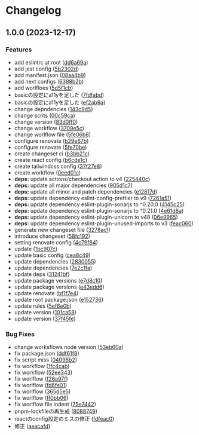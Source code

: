 # Changelog

## 1.0.0 (2023-12-17)


### Features

* add eslintrc at root ([dd6a69a](https://github.com/Bayathy/eslint/commit/dd6a69a510c7a29d3336c737b98bd37bd76d583b))
* add jest config ([5b2302d](https://github.com/Bayathy/eslint/commit/5b2302d51604c363d354b6180a45e5308d445754))
* add manifest.json ([08aa4b9](https://github.com/Bayathy/eslint/commit/08aa4b9e80c2be7f888cbcc0b422bdaf640caea5))
* add next configs ([6388b2b](https://github.com/Bayathy/eslint/commit/6388b2bb16da77245b93738822871a5c01aac4d0))
* add worlfloes ([5d5f1cb](https://github.com/Bayathy/eslint/commit/5d5f1cb3a65a388336a090ae07e39ecc40acb4aa))
* basicの設定にa11yを足した ([7fdfabd](https://github.com/Bayathy/eslint/commit/7fdfabd9cdf9f10c3b82fb2430f3e99f8d3f6c15))
* basicの設定にa11yを足した ([ef2ab9a](https://github.com/Bayathy/eslint/commit/ef2ab9a0642a70d623c9279582e85bf12aa4af00))
* change depndencies ([143c9d5](https://github.com/Bayathy/eslint/commit/143c9d5329ba5505f955e79abc41cb8abec9d46b))
* change scrits ([00c59ca](https://github.com/Bayathy/eslint/commit/00c59caac188dcff309c5129db44366606045872))
* change version ([83d0ff0](https://github.com/Bayathy/eslint/commit/83d0ff04c33ff5bbb2f9f430b1de67ec1b12d421))
* change workflow ([3709e5c](https://github.com/Bayathy/eslint/commit/3709e5c0aa02d7a68acdec01d3b65aacb61e0850))
* change worlflow file ([5fe06b8](https://github.com/Bayathy/eslint/commit/5fe06b8fd02dabc9e09975b905e7814e12d01db7))
* configure renovate ([b29e67b](https://github.com/Bayathy/eslint/commit/b29e67b36d2470e0c9d8f328d94153d7215418f2))
* configure renovate ([5fe70be](https://github.com/Bayathy/eslint/commit/5fe70be98e1fd272ab03665f5568a0e8a0ecbd6b))
* create changeset ci ([b3bb21c](https://github.com/Bayathy/eslint/commit/b3bb21c2c6b6542d95527f00c33a7148bb5dab9a))
* create react config ([b6cde1c](https://github.com/Bayathy/eslint/commit/b6cde1cbb4ca8054731419d7c3f121b906c6b89f))
* create tailwindcss config ([37f27e8](https://github.com/Bayathy/eslint/commit/37f27e89e53a206897f2b88d2e2a6b9b87397c53))
* create workflow ([0eed01c](https://github.com/Bayathy/eslint/commit/0eed01cb62218c925b2c146b2b4cf0bc9b7e7f35))
* **deps:** update actions/checkout action to v4 ([225440c](https://github.com/Bayathy/eslint/commit/225440ce698c8a123d142048d9adf7319de96412))
* **deps:** update all major dependencies ([905d1c7](https://github.com/Bayathy/eslint/commit/905d1c7771fc5711be6691b6e2b185a215bbbcb2))
* **deps:** update all minor and patch dependencies ([e12817d](https://github.com/Bayathy/eslint/commit/e12817df209cc982605bc82580b04700970ebd33))
* **deps:** update dependency eslint-config-prettier to v9 ([7261a51](https://github.com/Bayathy/eslint/commit/7261a518dea0cbe6b77ef81c0d64f13143efe5f3))
* **deps:** update dependency eslint-plugin-sonarjs to ^0.20.0 ([4145c25](https://github.com/Bayathy/eslint/commit/4145c252d8847967b20bbb8201af80e6f3b027d6))
* **deps:** update dependency eslint-plugin-sonarjs to ^0.21.0 ([4e61d8a](https://github.com/Bayathy/eslint/commit/4e61d8af8f512ff06caa34e7d4874667b0beb646))
* **deps:** update dependency eslint-plugin-unicorn to v48 ([06e9965](https://github.com/Bayathy/eslint/commit/06e9965490c621eb75f081ef7b834d0cba2ba5ca))
* **deps:** update dependency eslint-plugin-unused-imports to v3 ([feac060](https://github.com/Bayathy/eslint/commit/feac060d043f9030d312f763033c95d73c16d323))
* generate new changeset file ([3278ac1](https://github.com/Bayathy/eslint/commit/3278ac1af071625774986eb5e918814019d8686b))
* introduce changeset ([58fc192](https://github.com/Bayathy/eslint/commit/58fc1920cd651f31c206a7e10d8500ea5796cc19))
* setting renovate config ([4c79f84](https://github.com/Bayathy/eslint/commit/4c79f84c8a7c0a1c2d7172a30f58491ab521e02a))
* update ([1bc907c](https://github.com/Bayathy/eslint/commit/1bc907c66ad0b64f47d7956028c8dc1d72b713b8))
* update basic config ([cea8c49](https://github.com/Bayathy/eslint/commit/cea8c4914b8ad5800a85d425f967c06e16a4bbd5))
* update dependencies ([2830055](https://github.com/Bayathy/eslint/commit/28300552f92684aa277ebdc19dc6f21829824cfe))
* update dependencies ([7e2c1fa](https://github.com/Bayathy/eslint/commit/7e2c1fa5fa09e8b89800e4c54230262c45888624))
* update deps ([31241bf](https://github.com/Bayathy/eslint/commit/31241bf1ccc7e0ac41644e049b632b133750973c))
* update package versions ([e7d8c10](https://github.com/Bayathy/eslint/commit/e7d8c10466d034d4cb0b53013fa4ad44475b5ead))
* update package versions ([e43edd6](https://github.com/Bayathy/eslint/commit/e43edd6c1d98af895c15997bb2164d3f0a591227))
* update renovate ([bf1f7e4](https://github.com/Bayathy/eslint/commit/bf1f7e459c0381c76ed74d32efbb029120df1eab))
* update root package.json ([e152736](https://github.com/Bayathy/eslint/commit/e152736a43e79d143ba877bc6d10d937327bdc22))
* update rules ([5ef6e0b](https://github.com/Bayathy/eslint/commit/5ef6e0b73c1af99f81d23f746d00d69d167b806c))
* update version ([101ca58](https://github.com/Bayathy/eslint/commit/101ca58f147e061e33eb85092c267b9ce9ebcdba))
* update version ([37f45fe](https://github.com/Bayathy/eslint/commit/37f45fe837fd823f5a80244221d274fa04789494))


### Bug Fixes

* change worksflows node version ([53eb60a](https://github.com/Bayathy/eslint/commit/53eb60ae8b687dc49479fda01d3ee5175c1293f0))
* fix package.json ([ddf61f8](https://github.com/Bayathy/eslint/commit/ddf61f857bb26fd0675b4a01aaa2f90593e08ec8))
* fix script miss ([04098b2](https://github.com/Bayathy/eslint/commit/04098b25d6a3508ad753bc6e1f1c1ccea658cd62))
* fix workflow ([1fc4cab](https://github.com/Bayathy/eslint/commit/1fc4cab892441081f469c33d7cd07e1bc48863e1))
* fix workflow ([52ee343](https://github.com/Bayathy/eslint/commit/52ee3430d7ea1b1770df5f110547bef2a22070c2))
* fix worlflow ([f26a97f](https://github.com/Bayathy/eslint/commit/f26a97fda98af485cce2145c3e7441b353b81947))
* fix worlflow ([fd6fe01](https://github.com/Bayathy/eslint/commit/fd6fe01889a3230320d830508942881e5398b352))
* fix worlflow ([365d5e5](https://github.com/Bayathy/eslint/commit/365d5e53fec11cfa310956026a28c3a161ebfcb9))
* fix worlflow ([ff0bb06](https://github.com/Bayathy/eslint/commit/ff0bb063c2bba45f05cfcb8a7c5d12ff7cf9704f))
* fix worlflow file indent ([75e7442](https://github.com/Bayathy/eslint/commit/75e7442630b3a356eadaa376eccb7caa661ae843))
* pnpm-lockfileの再生成 ([8088749](https://github.com/Bayathy/eslint/commit/8088749dd4ebe67f2b9df9a83d9ec82f6fe25fb1))
* reactのconfig設定のミスの修正 ([fdfeac0](https://github.com/Bayathy/eslint/commit/fdfeac0cbcdc7556b486872378482a8b08b278c5))
* 修正 ([aeacafd](https://github.com/Bayathy/eslint/commit/aeacafdc7f14c1df234b5c2849620cc59dc75f1c))
